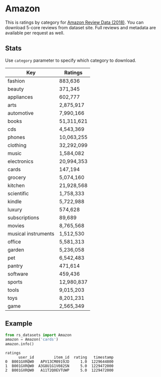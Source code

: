 # Amazon

This is ratings by category for [Amazon Review Data (2018)](https://nijianmo.github.io/amazon/index.html). 
You can download 5-core reviews from dataset site. Full reviews and metadata are available per request as well.

## Stats

Use `category` parameter to specify which category to download.

| Key                 | Ratings    |
| ------------------- | ---------- |
| fashion             | 883,636    |
| beauty              | 371,345    |
| appliances          | 602,777    |
| arts                | 2,875,917  |
| automotive          | 7,990,166  |
| books               | 51,311,621 |
| cds                 | 4,543,369  |
| phones              | 10,063,255 |
| clothing            | 32,292,099 |
| music               | 1,584,082  |
| electronics         | 20,994,353 |
| cards               | 147,194    |
| grocery             | 5,074,160  |
| kitchen             | 21,928,568 |
| scientific          | 1,758,333  |
| kindle              | 5,722,988  |
| luxury              | 574,628    |
| subscriptions       | 89,689     |
| movies              | 8,765,568  |
| musical instruments | 1,512,530  |
| office              | 5,581,313  |
| garden              | 5,236,058  |
| pet                 | 6,542,483  |
| pantry              | 471,614    |
| software            | 459,436    |
| sports              | 12,980,837 |
| tools               | 9,015,203  |
| toys                | 8,201,231  |
| game                | 2,565,349  |



## Example

```python
from rs_datasets import Amazon
amazon = Amazon('cards')
amazon.info()
```
```text
ratings
      user_id         item_id  rating   timestamp
0  B001GXRQW0   APV13CM0919JD     1.0  1229644800
1  B001GXRQW0  A3G8U1G1V082SN     5.0  1229472000
2  B001GXRQW0   A11T2Q0EVTUWP     5.0  1229472000
```